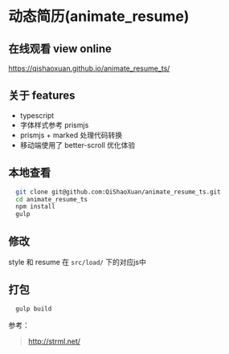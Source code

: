 # 动态简历(animate_resume)

## 在线观看 view online

https://qishaoxuan.github.io/animate_resume_ts/

## 关于 features

- typescript
- 字体样式参考 prismjs
- prismjs + marked 处理代码转换
- 移动端使用了 better-scroll 优化体验

## 本地查看

```bash
  git clone git@github.com:QiShaoXuan/animate_resume_ts.git
  cd animate_resume_ts
  npm install
  gulp
```

## 修改

style 和 resume 在 `src/load/` 下的对应js中

## 打包

```bash
  gulp build
```

参考：

> http://strml.net/
